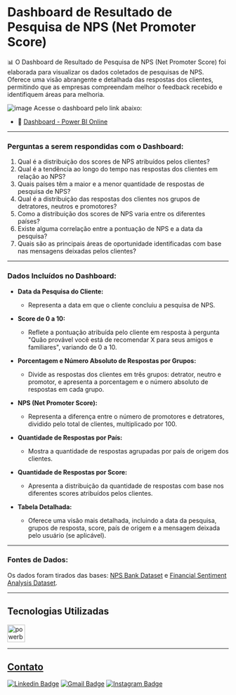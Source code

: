 # Dashboard de Resultado de Pesquisa de NPS (Net Promoter Score)
📊 O Dashboard de Resultado de Pesquisa de NPS (Net Promoter Score) foi elaborada para visualizar os dados coletados de pesquisas de NPS. Oferece uma visão abrangente e detalhada das respostas dos clientes, permitindo que as empresas compreendam melhor o feedback recebido e identifiquem áreas para melhoria.

![image](https://github.com/marianamoledo/PowerBI_Pesquisa_NPS/assets/143563078/7105e497-f1d0-49dd-abc4-087c1e6b74a2)
Acesse o dashboard pelo link abaixo:
 - 🔗 [Dashboard - Power BI Online](https://app.powerbi.com/view?r=eyJrIjoiYzc2NjAxYzUtYjNiYi00YjM2LWEwZjEtNzczMDE0M2UxZTNlIiwidCI6IjI4MTgxNWViLWUwYjgtNGY2Yi1iMmRjLTBiY2U1ODQwMDI5NiJ9)
---
### Perguntas a serem respondidas com o Dashboard:
1. Qual é a distribuição dos scores de NPS atribuídos pelos clientes?
2. Qual é a tendência ao longo do tempo nas respostas dos clientes em relação ao NPS?
3. Quais países têm a maior e a menor quantidade de respostas de pesquisa de NPS?
4. Qual é a distribuição das respostas dos clientes nos grupos de detratores, neutros e promotores?
5. Como a distribuição dos scores de NPS varia entre os diferentes países?
6. Existe alguma correlação entre a pontuação de NPS e a data da pesquisa?
7. Quais são as principais áreas de oportunidade identificadas com base nas mensagens deixadas pelos clientes?
---
### Dados Incluídos no Dashboard:
- **Data da Pesquisa do Cliente:**
  - Representa a data em que o cliente concluiu a pesquisa de NPS.
  
- **Score de 0 a 10:**
  - Reflete a pontuação atribuída pelo cliente em resposta à pergunta "Quão provável você está de recomendar X para seus amigos e familiares", variando de 0 a 10.
  
- **Porcentagem e Número Absoluto de Respostas por Grupos:**
  - Divide as respostas dos clientes em três grupos: detrator, neutro e promotor, e apresenta a porcentagem e o número absoluto de respostas em cada grupo.
  
- **NPS (Net Promoter Score):**
  - Representa a diferença entre o número de promotores e detratores, dividido pelo total de clientes, multiplicado por 100.
  
- **Quantidade de Respostas por País:**
  - Mostra a quantidade de respostas agrupadas por país de origem dos clientes.
  
- **Quantidade de Respostas por Score:**
  - Apresenta a distribuição da quantidade de respostas com base nos diferentes scores atribuídos pelos clientes.

- **Tabela Detalhada:**
  - Oferece uma visão mais detalhada, incluindo a data da pesquisa, grupos de resposta, score, país de origem e a mensagem deixada pelo usuário (se aplicável).
---
### Fontes de Dados:
Os dados foram tirados das bases: [NPS Bank Dataset](https://www.kaggle.com/datasets/charlottetu/npsbank?resource=download) e [Financial Sentiment Analysis Dataset](https://www.kaggle.com/datasets/sbhatti/financial-sentiment-analysis).

---
## Tecnologias Utilizadas
<p align="left">  
  <a href="https://powerbi.microsoft.com/" target="_blank" rel="noreferrer"> <img src="https://upload.wikimedia.org/wikipedia/commons/thumb/c/cf/New_Power_BI_Logo.svg/630px-New_Power_BI_Logo.svg.png" alt="powerbi" width="40" height="40"/> 
</p> 

---
## Contato
[![Linkedin Badge](https://img.shields.io/badge/-LinkedIn-blue?style=flat-square&logo=Linkedin&logoColor=white&link=https://www.linkedin.com/in/mariana-moledo-moreira/)](https://www.linkedin.com/in/mariana-moledo-moreira/)
[![Gmail Badge](https://img.shields.io/badge/-Gmail-red?style=flat-square&logo=Gmail&logoColor=white&link=mailto:marianamoledomoreira@gmail.com)](mailto:marianamoledomoreira@gmail.com)
[![Instagram Badge](https://img.shields.io/badge/-Instagram-%23E4405F??style=flat-square&logo=instagram&logoColor=white)](https://www.instagram.com/marianamoledo)
